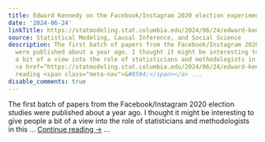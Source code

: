 ```yaml
---
title: Edward Kennedy on the Facebook/Instagram 2020 election experiments
date: '2024-06-24'
linkTitle: https://statmodeling.stat.columbia.edu/2024/06/24/edward-kennedy-on-the-facebook-instagram-2020-election-experiments/
source: Statistical Modeling, Causal Inference, and Social Science
description: The first batch of papers from the Facebook/Instagram 2020 election studies
  were published about a year ago. I thought it might be interesting to give people
  a bit of a view into the role of statisticians and methodologists in this &#8230;
  <a href="https://statmodeling.stat.columbia.edu/2024/06/24/edward-kennedy-on-the-facebook-instagram-2020-election-experiments/">Continue
  reading <span class="meta-nav">&#8594;</span></a> ...
disable_comments: true
---
```

The first batch of papers from the Facebook/Instagram 2020 election studies were published about a year ago. I thought it might be interesting to give people a bit of a view into the role of statisticians and methodologists in this &#8230; <a href="https://statmodeling.stat.columbia.edu/2024/06/24/edward-kennedy-on-the-facebook-instagram-2020-election-experiments/">Continue reading <span class="meta-nav">&#8594;</span></a> ...